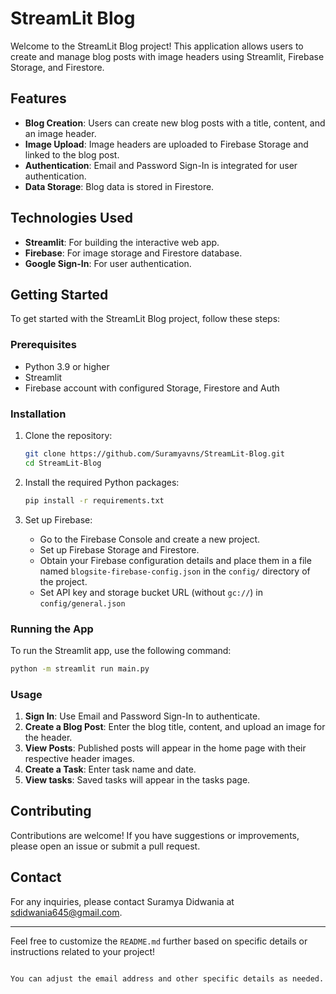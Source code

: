 # StreamLit Blog

Welcome to the StreamLit Blog project! This application allows users to create and manage blog posts with image headers using Streamlit, Firebase Storage, and Firestore.

## Features

- **Blog Creation**: Users can create new blog posts with a title, content, and an image header.
- **Image Upload**: Image headers are uploaded to Firebase Storage and linked to the blog post.
- **Authentication**: Email and Password Sign-In is integrated for user authentication.
- **Data Storage**: Blog data is stored in Firestore.

## Technologies Used

- **Streamlit**: For building the interactive web app.
- **Firebase**: For image storage and Firestore database.
- **Google Sign-In**: For user authentication.

## Getting Started

To get started with the StreamLit Blog project, follow these steps:

### Prerequisites

- Python 3.9 or higher
- Streamlit
- Firebase account with configured Storage, Firestore and Auth

### Installation

1. Clone the repository:

   ```bash
   git clone https://github.com/Suramyavns/StreamLit-Blog.git
   cd StreamLit-Blog
   ```

2. Install the required Python packages:

   ```bash
   pip install -r requirements.txt
   ```

3. Set up Firebase:

   - Go to the Firebase Console and create a new project.
   - Set up Firebase Storage and Firestore.
   - Obtain your Firebase configuration details and place them in a file named `blogsite-firebase-config.json` in the `config/` directory of the project.
   - Set API key and storage bucket URL (without `gc://`) in `config/general.json`

### Running the App

To run the Streamlit app, use the following command:

```bash
python -m streamlit run main.py
```

### Usage

1. **Sign In**: Use Email and Password Sign-In to authenticate.
2. **Create a Blog Post**: Enter the blog title, content, and upload an image for the header.
3. **View Posts**: Published posts will appear in the home page with their respective header images.
4. **Create a Task**: Enter task name and date.
5. **View tasks**: Saved tasks will appear in the tasks page.

## Contributing

Contributions are welcome! If you have suggestions or improvements, please open an issue or submit a pull request.

## Contact

For any inquiries, please contact Suramya Didwania at [sdidwania645@gmail.com](mailto:sdidwania645@gmail.com).

---

Feel free to customize the `README.md` further based on specific details or instructions related to your project!

```

You can adjust the email address and other specific details as needed.
```
